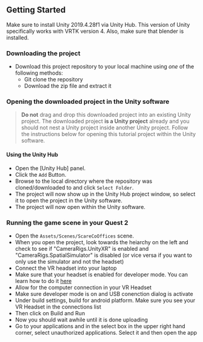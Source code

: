 ## Getting Started

Make sure to install Unity 2019.4.28f1 via Unity Hub. This version of Unity specifically works with VRTK version 4. Also, make sure that blender is installed.

### Downloading the project

* Download this project repository to your local machine using *one* of the following methods:
  * Git clone the repository
  * Download the zip file and extract it

### Opening the downloaded project in the Unity software

> **Do not** drag and drop this downloaded project into an existing Unity project. The downloaded project **is a Unity project** already and you should not nest a Unity project inside another Unity project. Follow the instructions below for opening this tutorial project within the Unity software.

#### Using the Unity Hub

* Open the [Unity Hub] panel.
* Click the `Add` Button.
* Browse to the local directory where the repository was cloned/downloaded to and click `Select Folder`.
* The project will now show up in the Unity Hub project window, so select it to open the project in the Unity software.
* The project will now open within the Unity software.

### Running the game scene in your Quest 2

* Open the `Assets/Scenes/ScareCoOffices` scene.
* When you open the project, look towards the heiarchy on the left and check to see if "CameraRigs.UnityXR" is enabled and "CameraRigs.SpatialSimulator" is disabled (or vice versa if you want to only use the simulator and not the headset)
* Connect the VR headset into your laptop
* Make sure that your headset is enabled for developer mode. You can learn how to do it [here](https://developer.oculus.com/documentation/native/android/mobile-device-setup/)
* Allow for the computer connection in your VR Headset
* Make sure developer mode is on and USB conenction dialog is activate
* Under build settings, build for android platform. Make sure you see your VR Headset in the connections list
* Then click on Build and Run
* Now you should wait awhile until it is done uploading
* Go to your applications and in the select box in the upper right hand corner, select unauthorized applications. Select it and then open the app

